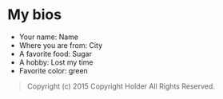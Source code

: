 # My bios

* Your name: Name
* Where you are from: City
* A favorite food: Sugar
* A hobby: Lost my time
* Favorite color: green

> Copyright (c) 2015 Copyright Holder All Rights Reserved.
